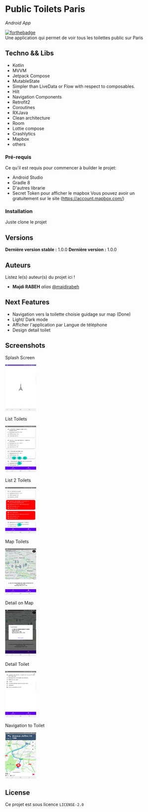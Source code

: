 # Public Toilets Paris
_Android App_

[![forthebadge](https://forthebadge.com/images/badges/made-with-kotlin.svg)](https://github.com/majdirabeh)  
Une application qui permet de voir tous les toilettes public sur Paris

## Techno && Libs

- Kotlin
- MVVM
- Jetpack Compose
- MutableState
- Simpler than LiveData or Flow with respect to composables.
- Hilt
- Navigation Components
- Retrofit2
- Coroutines
- RXJava
- Clean architecture
- Room
- Lottie compose
- Crashlytics
- Mapbox
- others 

### Pré-requis

Ce qu'il est requis pour commencer à builder le projet:

- Android Studio
- Gradle 8
- D'autres librarie
- Secret Token pour afficher le mapbox
  Vous pouvez avoir un gratuitement sur le site (https://account.mapbox.com/)

### Installation

Juste clone le projet

## Versions
**Dernière version stable :** 1.0.0
**Dernière version :** 1.0.0

## Auteurs
Listez le(s) auteur(s) du projet ici !
* **Majdi RABEH** _alias_ [@majdirabeh](https://github.com/majdirabeh)

## Next Features

- Navigation vers la toilette choisie guidage sur map (Done)
- Light/ Dark mode
- Afficher l'application par Langue de téléphone
- Design detail toilet

## Screenshots

Splash Screen

<img src="https://github.com/majdirabeh/Public-Toilets-in-Paris/blob/master/Screenshots/splash.png" style=" width:100px ; height:150px " />

List Toilets

<img src="https://github.com/majdirabeh/Public-Toilets-in-Paris/blob/master/Screenshots/list.png" style=" width:100px ; height:150px " />

List 2 Toilets

<img src="https://github.com/majdirabeh/Public-Toilets-in-Paris/blob/master/Screenshots/list1.png" style=" width:100px ; height:150px " />

Map Toilets

<img src="https://github.com/majdirabeh/Public-Toilets-in-Paris/blob/master/Screenshots/map.png" style=" width:100px ; height:150px " />

Detail on Map

<img src="https://github.com/majdirabeh/Public-Toilets-in-Paris/blob/master/Screenshots/detailMap.png" style=" width:100px ; height:150px " />

Detail Toilet

<img src="https://github.com/majdirabeh/Public-Toilets-in-Paris/blob/master/Screenshots/detail.png" style=" width:100px ; height:150px " />


Navigation to Toilet

<img src="https://github.com/majdirabeh/Public-Toilets-in-Paris/blob/master/Screenshots/navigation.png" style=" width:100px ; height:150px " />


## License

Ce projet est sous licence ``LICENSE-2.0``



